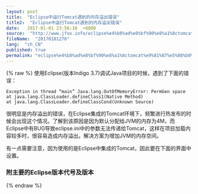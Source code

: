 ```yaml
---
layout: post
title:  "Eclipse中运行Tomcat遇到的内存溢出错误"
title2:  "Eclipse中运行Tomcat遇到的内存溢出错误"
date:   2017-01-01 23:56:16  +0800
source:  "http://www.jfox.info/eclipse%e4%b8%ad%e8%bf%90%e8%a1%8ctomcat%e9%81%87%e5%88%b0%e7%9a%84%e5%86%85%e5%ad%98%e6%ba%a2%e5%87%ba%e9%94%99%e8%af%af.html"
fileName:  "20170101276"
lang:  "zh_CN"
published: true
permalink: "eclipse%e4%b8%ad%e8%bf%90%e8%a1%8ctomcat%e9%81%87%e5%88%b0%e7%9a%84%e5%86%85%e5%ad%98%e6%ba%a2%e5%87%ba%e9%94%99%e8%af%af.html"
---
```

{% raw %}
使用Eclipse(版本Indigo 3.7)调试Java项目的时候，遇到了下面的错误：

    Exception in thread “main” Java.lang.OutOfMemoryError: PermGen space
    at java.lang.ClassLoader.defineClass1(Native Method)
    at java.lang.ClassLoader.defineClassCond(Unknown Source)

很明显是内存溢出的错误，在Eclipse集成的Tomcat环境下，频繁进行热发布的时候会出现这个情况。了解到该原因是因为默认分配给JVM的内存为4M，而Eclipse中有BUG导致eclipse.ini中的参数无法传递给Tomcat，这样在项目加载内容较多时，很容易造成内存溢出。解决方案为增加JVM的内存空间。

有一点需要注意，因为使用的是Eclipse中集成的Tomcat，因此要在下面的界面中设置。

### 附主要的Eclipse版本代号及版本
{% endraw %}
